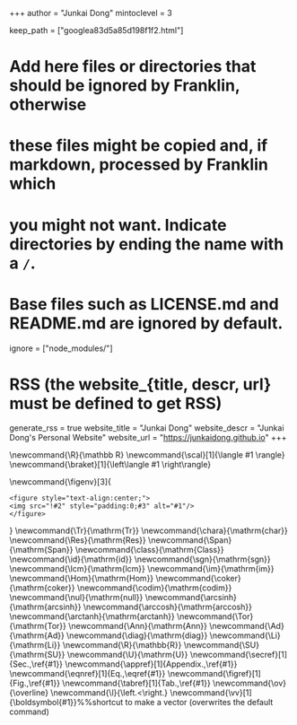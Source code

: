 <!--
Add here global page variables to use throughout your website.
-->
+++
author = "Junkai Dong"
mintoclevel = 3

keep_path = ["googlea83d5a85d198f1f2.html"]

# Add here files or directories that should be ignored by Franklin, otherwise
# these files might be copied and, if markdown, processed by Franklin which
# you might not want. Indicate directories by ending the name with a `/`.
# Base files such as LICENSE.md and README.md are ignored by default.
ignore = ["node_modules/"]

# RSS (the website_{title, descr, url} must be defined to get RSS)
generate_rss = true
website_title = "Junkai Dong"
website_descr = "Junkai Dong's Personal Website"
website_url   = "https://junkaidong.github.io"
+++

<!--
Add here global latex commands to use throughout your pages.
-->
\newcommand{\R}{\mathbb R}
\newcommand{\scal}[1]{\langle #1 \rangle}
\newcommand{\braket}[1]{\left\langle #1 \right\rangle}
<!-- \newtheorem{theorem}{Theorem} -->
\newcommand{\figenv}[3]{
~~~
<figure style="text-align:center;">
<img src="!#2" style="padding:0;#3" alt="#1"/>
</figure>
~~~
}
\newcommand{\Tr}{\mathrm{Tr}}
\newcommand{\chara}{\mathrm{char}}
\newcommand{\Res}{\mathrm{Res}}
\newcommand{\Span}{\mathrm{Span}}
\newcommand{\class}{\mathrm{Class}}
\newcommand{\id}{\mathrm{id}}
\newcommand{\sgn}{\mathrm{sgn}}
\newcommand{\lcm}{\mathrm{lcm}}
\newcommand{\im}{\mathrm{im}}
\newcommand{\Hom}{\mathrm{Hom}}
\newcommand{\coker}{\mathrm{coker}}
\newcommand{\codim}{\mathrm{codim}}
\newcommand{\nul}{\mathrm{null}}
\newcommand{\arcsinh}{\mathrm{arcsinh}}
\newcommand{\arccosh}{\mathrm{arccosh}}
\newcommand{\arctanh}{\mathrm{arctanh}}
\newcommand{\Tor}{\mathrm{Tor}}
\newcommand{\Ann}{\mathrm{Ann}}
\newcommand{\Ad}{\mathrm{Ad}}
\newcommand{\diag}{\mathrm{diag}}
\newcommand{\Li}{\mathrm{Li}}
\newcommand{\R}{\mathbb{R}}
\newcommand{\SU}{\mathrm{SU}}
\newcommand{\U}{\mathrm{U}}
\newcommand{\secref}[1]{Sec.\,\ref{#1}}
\newcommand{\appref}[1]{Appendix.\,\ref{#1}}
\newcommand{\eqnref}[1]{Eq.\,\eqref{#1}}
\newcommand{\figref}[1]{Fig.\,\ref{#1}}
\newcommand{\tabref}[1]{Tab.\,\ref{#1}}
\newcommand{\ov}{\overline}
\newcommand{\l}{\left.<\right.}
\newcommand{\vv}[1]{\boldsymbol{#1}}%%shortcut to make a vector (overwrites the default command)